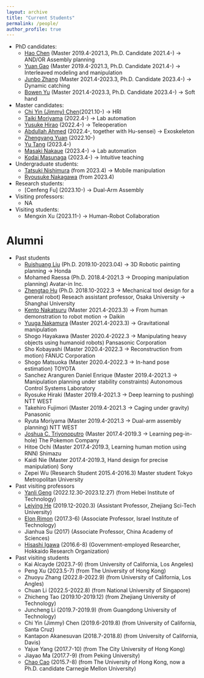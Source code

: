 ```yaml
---
layout: archive
title: "Current Students"
permalink: /people/
author_profile: true
---
```

 * PhD candidates:
    * [Hao Chen](http://chenhao.info/) (Master 2019.4-2021.3, Ph.D. Candidate 2021.4-) -> AND/OR Assembly planning
    * [Yuan Gao](https://photon26.github.io/) (Master 2019.4-2021.3, Ph.D. Candidate 2021.4-) -> Interleaved modeling and manipulation
    * [Junbo Zhang](https://wanweiwei07.github.io/people/) (Master 2021.4-2023.3, Ph.D. Candidate 2023.4-) -> Dynamic catching
    * [Bowen Yu](https://wanweiwei07.github.io/people/) (Master 2021.4-2023.3, Ph.D. Candidate 2023.4-) -> Soft hand
 * Master candidates:
    * [Chi Yin (Jimmy) Chen](https://wanweiwei07.github.io/people/)(2021.10-) -> HRI
    * [Taiki Moriyama](https://tkmrym.github.io/) (2022.4-) -> Lab automation
    * [Yusuke Hirao](https://hrhryusuke.github.io/homepage2/) (2022.4-) -> Teleoperation
    * [Abdullah Ahmed]() (2022.4-, together with Hu-sensei) -> Exoskeleton
    * [Zhengyang Yuan]() (2022.10-)
    * [Yu Tang]() (2023.4-)
    * [Masaki Nakaue]() (2023.4-) -> Lab automation
    * [Kodai Masunaga]() (2023.4-) -> Intuitive teaching
 * Undergraduate students:
    * [Tatsuki Nishimura](https://tatsukinishimura.github.io/angular-mypage/) (from 2023.4) -> Mobile manipulation
    * [Ryousuke Nakagawa](https://nakagawa0717.github.io/homepage_1/index.html) (from 2023.4)
 * Research students:
    * [Cenfeng Fu] (2023.10-) -> Dual-Arm Assembly
 * Visiting professors:
    * NA
 * Visiting students:
   * Mengxin Xu (2023.11-) -> Human-Robot Collaboration
         
Alumni
=====
 * Past students
    * [Ruishuang Liu](https://rsliu-xx.github.io/) (Ph.D. 2019.10-2023.04) -> 3D Robotic painting planning -> Honda
    * Mohamed Raessa (Ph.D. 2018.4-2021.3 -> Drooping manipulation planning) Avatar-in Inc.
    * [Zhengtao Hu](http://huzhengtao.work/) (Ph.D. 2018.10-2022.3 -> Mechanical tool design for a general robot) Reseach assistant professor, Osaka University -> Shanghai University
    * [Kento Nakatsuru](https://kentonakatsuru.github.io/my-portfolio/) (Master 2021.4-2023.3) -> From human demonstration to robot motion -> Daikin
    * [Yuuga Nakamura](https://yuuga744.github.io/homepage/) (Master 2021.4-2023.3) -> Gravitational manipulation
    * Shogo Hayakawa (Master 2020.4-2022.3 -> Manipulating heavy objects using humanoid robots) Pansasonic Corporation
    * Sho Kobayashi (Master 2020.4-2022.3 -> Reconstruction from motion) FANUC Corporation
    * Shogo Matsuoka (Master 2020.4-2022.3 -> In-hand pose estimation) TOYOTA
    * Sanchez Aranguren Daniel Enrique (Master 2019.4-2021.3 -> Manipulation planning under stability constraints) Autonomous Control Systems Laboratory
    * Ryosuke Hiraki (Master 2019.4-2021.3 -> Deep learning to pushing) NTT WEST
    * Takehiro Fujimori (Master 2019.4-2021.3 -> Caging under gravity) Panasonic
    * Ryuta Moriyama (Master 2019.4-2021.3 -> Dual-arm assembly planning) NTT WEST
    * [Joshua C. Triyonoputro](http://www.hlab.sys.es.osaka-u.ac.jp/people/joshua/joshua.html) (Master 2017.4-2019.3 -> Learning peg-in-hole) The Pokemon Company
    * Hitoe Ochi (Master 2017.4-2019.3, Learning human motion using RNN) Shimazu
    * Kaidi Nie (Master 2017.4-2019.3, Hand design for precise manipulation) Sony
    * Zepei Wu (Research Student 2015.4-2016.3)   Master student Tokyo Metropolitan University
 * Past visiting professors
    * [Yanli Geng]() (2022.12.30-2023.12.27) (from Hebei Institute of Technology)
    * [Leiying He](https://www.researchgate.net/profile/Leiying-He-2) (2019.12-2020.3) (Assistant Professor, Zhejiang Sci-Tech University)
    * [Elon Rimon](https://meeng.technion.ac.il/members/elon-rimon/) (2017.3-6)  (Associate Professor, Israel Institute of Technology)
    * Jianhua Su (2017) (Associate Professor, China Academy of Sciences)
    * [Hisashi Igawa](http://www2.hro.or.jp/rschr/rschr.php?epy_id=ggAXPXWwXcrJAzR) (2016.6-8) (Government-employed Researcher, Hokkaido Research Organization) 
 * Past visiting students
    * Kai Alcayde (2023.7-9) (from University of California, Los Angeles)
    * Peng Xu (2023.5-7) (from The University of Hong Kong)
    * Zhuoyu Zhang (2022.8-2022.9) (from University of California, Los Angles)
    * Chuan Li (2022.5-2022.8) (from National University of Singapore)
    * Zhicheng Tao (2019.10-2019.12) (from Zhejiang University of Technology)
    * Juncheng Li (2019.7-2019.9) (from Guangdong University of Technology)
    * Chi Yin (Jimmy) Chen (2019.6-2019.8) (from University of California, Santa Cruz)
    * Kantapon Akanesuvan (2018.7-2018.8) (from University of California, Davis)
    * Yajue Yang (2017.7-10) (from The City University of Hong Kong)
    * Jiayao Ma (2017.7-9) (from Peking University)
    * [Chao Cao](http://caochao.me/) (2015.7-8)  (from The University of Hong Kong, now a Ph.D. candidate Carnegie Mellon University)
